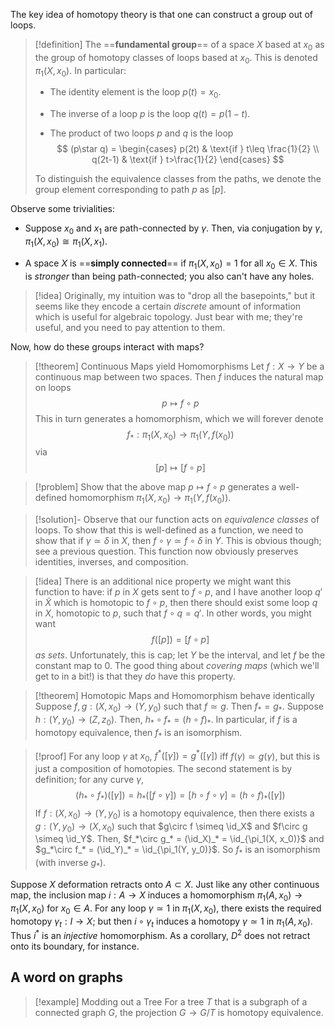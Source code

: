 The key idea of homotopy theory is that one can construct a group out of loops. 
> [!definition] 
The ==**fundamental group**== of a space $X$ based at $x_0$ as the group of homotopy classes of loops based at $x_0$. This is denoted $\pi_1(X, x_0)$. In particular: 
>  
>  
>  
>  -  The identity element is the loop $p(t)=x_0$. 
>  
>  -  The inverse of a loop $p$ is the loop $q(t)=p(1-t)$. 
>  
>  -  The product of two loops $p$ and $q$ is the loop $$ (p\star q) = \begin{cases} p(2t)   & \text{if } t\leq \frac{1}{2} \\ q(2t-1) & \text{if } t>\frac{1}{2} \end{cases} $$ 
>  
>  To distinguish the equivalence classes from the paths, we denote the group element corresponding to path $p$ as $[p]$. 

Observe some trivialities: 

-  Suppose $x_0$ and $x_1$ are path-connected by $\gamma$. Then, via conjugation by $\gamma$, $\pi_1(X, x_0)\cong \pi_1(X, x_1)$. 

-  A space $X$ is ==**simply connected**== if $\pi_1(X, x_0)=1$ for all $x_0 \in X$. This is *stronger* than being path-connected; you also can't have any holes. 


> [!idea] 
Originally, my intuition was to \"drop all the basepoints,\" but it seems like they encode a certain *discrete* amount of information which is useful for algebraic topology. Just bear with me; they're useful, and you need to pay attention to them. 

Now, how do these groups interact with maps? 
> [!theorem] Continuous Maps yield Homomorphisms
Let $f: X\to Y$ be a continuous map between two spaces. Then $f$ induces the natural map on loops $$ p\mapsto f\circ p $$ This in turn generates a homomorphism, which we will forever denote $$ f_* : \pi_1(X, x_0)\to \pi_1(Y, f(x_0)) $$ via $$ [p]\mapsto [f\circ p] $$ 


> [!problem] 
Show that the above map $p\mapsto f\circ p$ generates a well-defined homomorphism $\pi_1(X, x_0)\to \pi_1(Y, f(x_0))$. 


> [!solution]-
Observe that our function acts on *equivalence classes* of loops. To show that this is well-defined as a function, we need to show that if $\gamma \simeq \delta$ in $X$, then $f\circ \gamma \simeq f\circ \delta$ in $Y$. This is obvious though; see a previous question. This function now obviously preserves identities, inverses, and composition. 


> [!idea] 
There is an additional nice property we might want this function to have: if $p$ in $X$ gets sent to $f\circ p$, and I have another loop $q'$ in $\tilde{X}$ which is homotopic to $f\circ p$, then there should exist some loop $q$ in $X$, homotopic to $p$, such that $f\circ q = q'$. In other words, you might want $$ f([p]) = [f\circ p] $$ *as sets*. Unfortunately, this is cap; let $Y$ be the interval, and let $f$ be the constant map to $0$. The good thing about *covering maps* (which we'll get to in a bit!) is that they *do* have this property. 


> [!theorem] Homotopic Maps and Homomorphism behave identically
Suppose $f,g: (X,x_0)\to (Y, y_0)$ such that $f\simeq g$. Then $f_*=g_*$. Suppose $h : (Y, y_0)\to (Z, z_0)$. Then, $h_*\circ f_* = (h\circ f)_*$. In particular, if $f$ is a homotopy equivalence, then $f_*$ is an isomorphism. 


> [!proof] 
For any loop $\gamma$ at $x_0$, $f^*([\gamma]) = g^*([\gamma])$ iff $f(\gamma) \simeq g(\gamma)$, but this is just a composition of homotopies. The second statement is by definition; for any curve $\gamma$, $$ (h_*\circ f_*)([\gamma]) = h_*([f\circ \gamma]) = [h\circ f\circ \gamma] = (h\circ f)_*([\gamma]) $$ If $f:(X,x_0)\to (Y, y_0)$ is a homotopy equivalence, then there exists a $g: (Y, y_0)\to (X, x_0)$ such that $g\circ f \simeq \id_X$ and $f\circ g \simeq \id_Y$. Then, $f_*\circ g_* = (\id_X)_* = \id_{\pi_1(X, x_0)}$ and $g_*\circ f_* = (\id_Y)_* = \id_{\pi_1(Y, y_0)}$. So $f_*$ is an isomorphism (with inverse $g_*$). 

Suppose $X$ deformation retracts onto $A\subset X$. Just like any other continuous map, the inclusion map $i:A\to X$ induces a homomorphism $\pi_1(A,x_0)\to \pi_1(X,x_0)$ for $x_0\in A$. For any loop $\gamma \simeq 1$ in $\pi_1(X,x_0)$, there exists the required homotopy $\gamma_t: I\to X$; but then $i\circ \gamma_t$ induces a homotopy $\gamma\simeq 1$ in $\pi_1(A, x_0)$. Thus $i^*$ is an *injective* homomorphism. As a corollary, $D^2$ does not retract onto its boundary, for instance.
## A word on graphs 


> [!example] Modding out a Tree
For a tree $T$ that is a subgraph of a connected graph $G$, the projection $G\to G/T$ is homotopy equivalence.